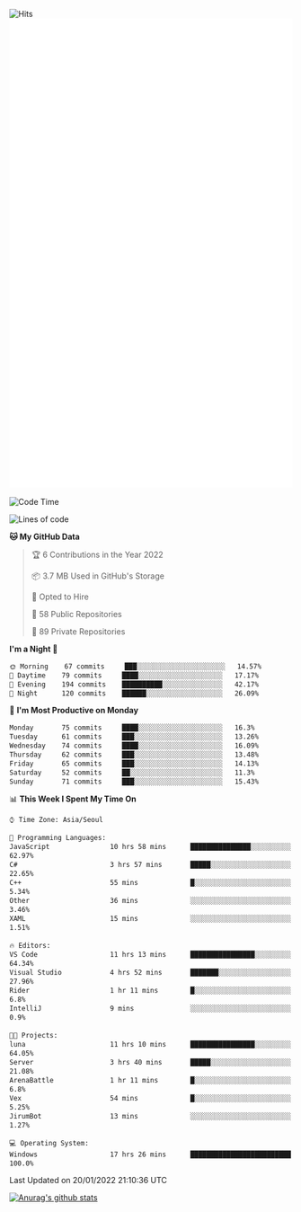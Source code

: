 ![Hits](https://hits.seeyoufarm.com/api/count/incr/badge.svg?url=https%3A%2F%2Fgithub.com%2Fkokose1234&count_bg=%2379C83D&title_bg=%23555555&icon=apple.svg&icon_color=%23E7E7E7&title=hits&edge_flat=false)
<br/>
![Metrics](https://github.com/kokose1234/kokose1234/blob/main/github-metrics.svg)

<!--START_SECTION:waka-->
![Code Time](http://img.shields.io/badge/Code%20Time-379%20hrs%2019%20mins-blue)

![Lines of code](https://img.shields.io/badge/From%20Hello%20World%20I%27ve%20Written-8%20Million%20lines%20of%20code-blue)

**🐱 My GitHub Data** 

> 🏆 6 Contributions in the Year 2022
 > 
> 📦 3.7 MB Used in GitHub's Storage 
 > 
> 💼 Opted to Hire
 > 
> 📜 58 Public Repositories 
 > 
> 🔑 89 Private Repositories  
 > 
**I'm a Night 🦉** 

```text
🌞 Morning    67 commits     ███░░░░░░░░░░░░░░░░░░░░░░   14.57% 
🌆 Daytime    79 commits     ████░░░░░░░░░░░░░░░░░░░░░   17.17% 
🌃 Evening    194 commits    ██████████░░░░░░░░░░░░░░░   42.17% 
🌙 Night      120 commits    ██████░░░░░░░░░░░░░░░░░░░   26.09%

```
📅 **I'm Most Productive on Monday** 

```text
Monday       75 commits     ████░░░░░░░░░░░░░░░░░░░░░   16.3% 
Tuesday      61 commits     ███░░░░░░░░░░░░░░░░░░░░░░   13.26% 
Wednesday    74 commits     ████░░░░░░░░░░░░░░░░░░░░░   16.09% 
Thursday     62 commits     ███░░░░░░░░░░░░░░░░░░░░░░   13.48% 
Friday       65 commits     ███░░░░░░░░░░░░░░░░░░░░░░   14.13% 
Saturday     52 commits     ██░░░░░░░░░░░░░░░░░░░░░░░   11.3% 
Sunday       71 commits     ███░░░░░░░░░░░░░░░░░░░░░░   15.43%

```


📊 **This Week I Spent My Time On** 

```text
⌚︎ Time Zone: Asia/Seoul

💬 Programming Languages: 
JavaScript               10 hrs 58 mins      ███████████████░░░░░░░░░░   62.97% 
C#                       3 hrs 57 mins       █████░░░░░░░░░░░░░░░░░░░░   22.65% 
C++                      55 mins             █░░░░░░░░░░░░░░░░░░░░░░░░   5.34% 
Other                    36 mins             ░░░░░░░░░░░░░░░░░░░░░░░░░   3.46% 
XAML                     15 mins             ░░░░░░░░░░░░░░░░░░░░░░░░░   1.51%

🔥 Editors: 
VS Code                  11 hrs 13 mins      ████████████████░░░░░░░░░   64.34% 
Visual Studio            4 hrs 52 mins       ███████░░░░░░░░░░░░░░░░░░   27.96% 
Rider                    1 hr 11 mins        █░░░░░░░░░░░░░░░░░░░░░░░░   6.8% 
IntelliJ                 9 mins              ░░░░░░░░░░░░░░░░░░░░░░░░░   0.9%

🐱‍💻 Projects: 
luna                     11 hrs 10 mins      ████████████████░░░░░░░░░   64.05% 
Server                   3 hrs 40 mins       █████░░░░░░░░░░░░░░░░░░░░   21.08% 
ArenaBattle              1 hr 11 mins        █░░░░░░░░░░░░░░░░░░░░░░░░   6.8% 
Vex                      54 mins             █░░░░░░░░░░░░░░░░░░░░░░░░   5.25% 
JirumBot                 13 mins             ░░░░░░░░░░░░░░░░░░░░░░░░░   1.27%

💻 Operating System: 
Windows                  17 hrs 26 mins      █████████████████████████   100.0%

```


 Last Updated on 20/01/2022 21:10:36 UTC
<!--END_SECTION:waka-->

[![Anurag's github stats](https://github-readme-stats.vercel.app/api?username=kokose1234&theme=dracula)](https://github.com/anuraghazra/github-readme-stats)



	
